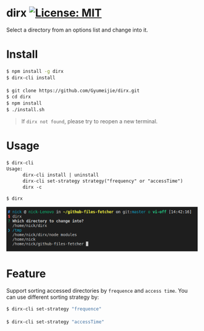 # dirx [![License: MIT](https://img.shields.io/badge/License-MIT-blue.svg)](https://opensource.org/licenses/MIT)
Select a directory from an options list and change into it.

# Install

```bash
$ npm install -g dirx
$ dirx-cli install

$ git clone https://github.com/Gyumeijie/dirx.git
$ cd dirx
$ npm install
$ ./install.sh
```
> If `dirx not found`, please try to reopen a new terminal.

# Usage

```
$ dirx-cli
Usage:
      dirx-cli install | uninstall
      dirx-cli set-strategy strategy("frequency" or "accessTime")
      dirx -c
```


```bash
$ dirx
```
![](./dirx.png)


# Feature

Support sorting accessed directories by `frequence` and `access time`. You can use different sorting strategy by:

```bash
$ dirx-cli set-strategy "frequence"

$ dirx-cli set-strategy "accessTime"
```
